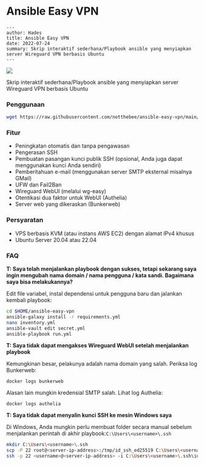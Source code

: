 # Ansible Easy VPN

```
---
author: Hades
title: Ansible Easy VPN
date: 2022-07-24
summary: Skrip interaktif sederhana/Playbook ansible yang menyiapkan server Wireguard VPN berbasis Ubuntu
---
```

![](../../images/private.jpg)

Skrip interaktif sederhana/Playbook ansible yang menyiapkan server Wireguard VPN berbasis Ubuntu

### Penggunaan

```bash
wget https://raw.githubusercontent.com/notthebee/ansible-easy-vpn/main/bootstrap.sh -O bootstrap.sh && bash bootstrap.sh
```

### Fitur

- Peningkatan otomatis dan tanpa pengawasan
- Pengerasan SSH
- Pembuatan pasangan kunci publik SSH (opsional, Anda juga dapat menggunakan kunci Anda sendiri)
- Pemberitahuan e-mail (menggunakan server SMTP eksternal misalnya GMail)
- UFW dan Fail2Ban
- Wireguard WebUI (melalui wg-easy)
- Otentikasi dua faktor untuk WebUI (Authelia)
- Server web yang dikeraskan (Bunkerweb)

### Persyaratan

- VPS berbasis KVM (atau instans AWS EC2) dengan alamat IPv4 khusus
- Ubuntu Server 20.04 atau 22.04

### FAQ

**T: Saya telah menjalankan playbook dengan sukses, tetapi sekarang saya ingin mengubah nama domain / nama pengguna / kata sandi. Bagaimana saya bisa melakukannya?**

Edit file variabel, instal dependensi untuk pengguna baru dan jalankan kembali playbook:

```bash
cd $HOME/ansible-easy-vpn
ansible-galaxy install -r requirements.yml
nano inventory.yml
ansible-vault edit secret.yml
ansible-playbook run.yml
```

**T: Saya tidak dapat mengakses Wireguard WebUI setelah menjalankan playbook**

Kemungkinan besar, pelakunya adalah nama domain yang salah. Periksa log Bunkerweb:

```
docker logs bunkerweb
```

Alasan lain mungkin kredensial SMTP salah. Lihat log Authelia:

```
docker logs authelia
```

**T: Saya tidak dapat menyalin kunci SSH ke mesin Windows saya**

Di Windows, Anda mungkin perlu membuat folder secara manual sebelum menjalankan perintah di akhir playbook:`C:\Users\<username>\.ssh`

```bash
mkdir C:\Users\<username>\.ssh
scp -P 22 root@<server-ip-address>:/tmp/id_ssh_ed25519 C:\Users\<username>\.ssh
ssh -p 22 <username>@<server-ip-address> -i C:\Users\<username>\.ssh\id_ssh_ed25519
```